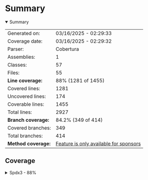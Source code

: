 # Summary
<details open><summary>Summary</summary>

|||
|:---|:---|
| Generated on: | 03/16/2025 - 02:29:33 |
| Coverage date: | 03/16/2025 - 02:29:32 |
| Parser: | Cobertura |
| Assemblies: | 1 |
| Classes: | 57 |
| Files: | 55 |
| **Line coverage:** | 88% (1281 of 1455) |
| Covered lines: | 1281 |
| Uncovered lines: | 174 |
| Coverable lines: | 1455 |
| Total lines: | 2927 |
| **Branch coverage:** | 84.2% (349 of 414) |
| Covered branches: | 349 |
| Total branches: | 414 |
| **Method coverage:** | [Feature is only available for sponsors](https://reportgenerator.io/pro) |

</details>

## Coverage
<details><summary>Spdx3 - 88%</summary>

|**Name**|**Line**|**Branch**|
|:---|---:|---:|
|**Spdx3**|**88%**|**84.2%**|
|Spdx3.Exceptions.Spdx3Exception|100%||
|Spdx3.Exceptions.Spdx3SerializationException|0%||
|Spdx3.Exceptions.Spdx3ValidationException|100%||
|Spdx3.Model.BaseModelClass|100%|100%|
|Spdx3.Model.Build.Classes.Build|85%||
|Spdx3.Model.Core.Classes.Agent|100%||
|Spdx3.Model.Core.Classes.Annotation|82.3%||
|Spdx3.Model.Core.Classes.Artifact|100%||
|Spdx3.Model.Core.Classes.Bom|100%||
|Spdx3.Model.Core.Classes.Bundle|100%||
|Spdx3.Model.Core.Classes.CreationInfo|100%||
|Spdx3.Model.Core.Classes.DictionaryEntry|82.3%||
|Spdx3.Model.Core.Classes.Element|100%||
|Spdx3.Model.Core.Classes.ElementCollection|100%||
|Spdx3.Model.Core.Classes.ExternalIdentifier|100%||
|Spdx3.Model.Core.Classes.ExternalMap|80%||
|Spdx3.Model.Core.Classes.ExternalRef|100%||
|Spdx3.Model.Core.Classes.Hash|80%||
|Spdx3.Model.Core.Classes.IndividualElement|50%||
|Spdx3.Model.Core.Classes.IntegrityMethod|57.1%||
|Spdx3.Model.Core.Classes.LifecycleScopedRelationship|62.5%||
|Spdx3.Model.Core.Classes.NamespaceMap|80%||
|Spdx3.Model.Core.Classes.Organization|100%||
|Spdx3.Model.Core.Classes.PackageVerificationCode|81.2%||
|Spdx3.Model.Core.Classes.Person|100%||
|Spdx3.Model.Core.Classes.PositiveIntegerRange|93.6%|100%|
|Spdx3.Model.Core.Classes.Relationship|100%|100%|
|Spdx3.Model.Core.Classes.SoftwareAgent|50%||
|Spdx3.Model.Core.Classes.SpdxDocument|100%||
|Spdx3.Model.Core.Classes.Tool|50%||
|Spdx3.Model.Core.Individuals.NoAssertionElement|57.1%||
|Spdx3.Model.Core.Individuals.NoneElement|57.1%||
|Spdx3.Model.Core.Individuals.SpdxOrganization|57.1%||
|Spdx3.Model.Extension.Classes.CdxPropertiesExtension|100%|100%|
|Spdx3.Model.Extension.Classes.CdxPropertyEntry|100%||
|Spdx3.Model.Extension.Classes.Extension|100%||
|Spdx3.Model.SimpleLicensing.Classes.AnyLicenseInfo|50%||
|Spdx3.Model.SimpleLicensing.Classes.LicenseExpression|72.7%||
|Spdx3.Model.SimpleLicensing.Classes.SimpleLicensingText|76.9%||
|Spdx3.Model.Software.Classes.ContentIdentifier|80%||
|Spdx3.Model.Software.Classes.File|80%|83.3%|
|Spdx3.Model.Software.Classes.Package|100%||
|Spdx3.Model.Software.Classes.Sbom|100%||
|Spdx3.Model.Software.Classes.Snippet|82.3%|100%|
|Spdx3.Model.Software.Classes.SoftwareArtifact|100%||
|Spdx3.Serialization.PhysicalSerialization|100%||
|Spdx3.Serialization.Reader|93.3%|75%|
|Spdx3.Serialization.SpdxModelConverter`1|88.7%|84.8%|
|Spdx3.Serialization.SpdxModelConverterFactory|100%||
|Spdx3.Serialization.SpdxWrapperConverter`1|83.9%|79.8%|
|Spdx3.Serialization.SpdxWrapperConverterFactory|100%||
|Spdx3.Serialization.Writer|61.5%||
|Spdx3.Utility.Catalog|90.6%|87.5%|
|Spdx3.Utility.Naming|95.3%|94.4%|
|System.Text.RegularExpressions.Generated|92.4%|81.2%|
|System.Text.RegularExpressions.Generated.<RegexGenerator_g>F77BD5D3015247F7<br/>483858C92B57A6928BCE5A0344CFACF668EDE961AEFA9E764__RegexClassesNamespaceSeg<br/>ment_1|96.8%|83.3%|
|System.Text.RegularExpressions.Generated.<RegexGenerator_g>F77BD5D3015247F7<br/>483858C92B57A6928BCE5A0344CFACF668EDE961AEFA9E764__RegexSpdxDomainSlash_0|90.2%|83.3%|

</details>
